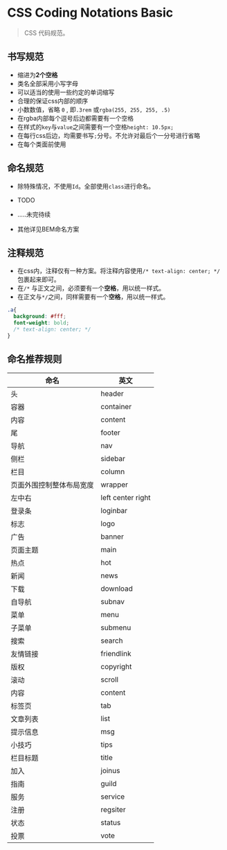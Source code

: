 # CSS Coding Notations Basic

> CSS 代码规范。

## 书写规范

- 缩进为**2个空格**
- 类名全部采用小写字母
- 可以适当的使用一些约定的单词缩写
- 合理的保证css内部的顺序
- 小数数值，省略 `0` , 即`.3rem` 或`rgba(255, 255, 255, .5)`
- 在rgba内部每个逗号后边都需要有一个空格
- 在样式的`key`与`value`之间需要有一个空格`height: 10.5px;`
- 在每行css后边，均需要书写`;`分号。不允许对最后个一分号进行省略
- 在每个类面前使用

## 命名规范

- 除特殊情况，不使用`Id`。全部使用`class`进行命名。
- TODO
- .....未完待续


- 其他详见BEM命名方案

## 注释规范

- 在css内，注释仅有一种方案。将注释内容使用`/* text-align: center; */`包裹起来即可。
- 在`/*` 与正文之间，必须要有一个**空格**，用以统一样式。
- 在正文与`*/`之间，同样需要有一个**空格**，用以统一样式。
``` CSS
.a{
  background: #fff;
  font-weight: bold;
  /* text-align: center; */
} 
```

## 命名推荐规则

|命名|英文|
| --- | --- |
| 头 | header |
| 容器 | container|
| 内容 |content |
| 尾 | footer |
| 导航 | nav |
| 侧栏 | sidebar |
| 栏目 | column |
| 页面外围控制整体布局宽度| wrapper |
| 左中右 | left center right |
| 登录条 | loginbar |
| 标志 | logo |
| 广告 | banner |
| 页面主题 | main |
| 热点 | hot |
| 新闻 | news |
| 下载 | download |
| 自导航 | subnav |
| 菜单 | menu |
| 子菜单 | submenu |
| 搜索 | search |
| 友情链接 | friendlink|
| 版权 | copyright |
| 滚动 | scroll |
| 内容 | content |
| 标签页 | tab |
| 文章列表 | list |
| 提示信息 | msg |
| 小技巧 | tips |
| 栏目标题 | title |
| 加入 | joinus |
| 指南 | guild |
| 服务 | service |
| 注册 | regsiter |
| 状态 | status |
| 投票 | vote|
